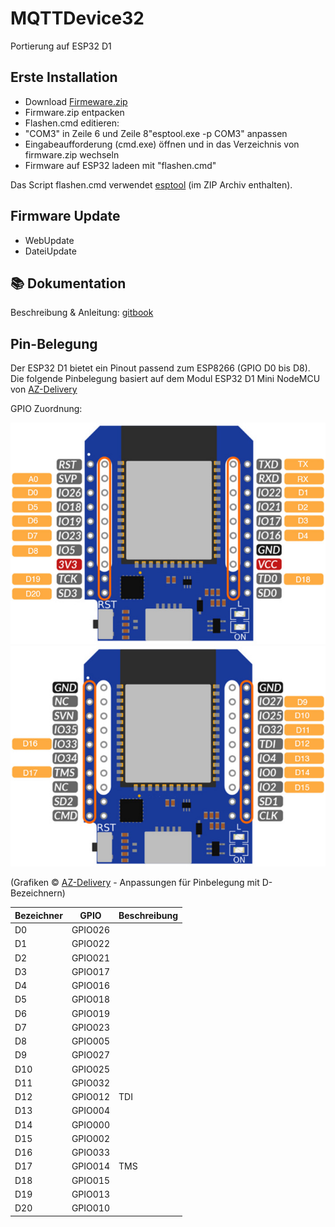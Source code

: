 # MQTTDevice32

Portierung auf ESP32 D1

## Erste Installation

* Download [Firmeware.zip](https://github.com/InnuendoPi/MQTTDevice32/blob/main/tools/Firmware.zip)
* Firmware.zip entpacken
* Flashen.cmd editieren:
* "COM3" in Zeile 6  und Zeile 8"esptool.exe -p COM3" anpassen
* Eingabeaufforderung (cmd.exe) öffnen und in das Verzeichnis von firmware.zip wechseln
* Firmware auf ESP32 ladeen mit "flashen.cmd"

Das Script flashen.cmd verwendet [esptool](https://github.com/espressif/esptool) (im ZIP Archiv enthalten).

## Firmware Update

* WebUpdate
* DateiUpdate

## 📚 Dokumentation

Beschreibung & Anleitung: [gitbook](https://innuendopi.github.io/MQTTDevice4/)

## Pin-Belegung

Der ESP32 D1 bietet ein Pinout passend zum ESP8266 (GPIO D0 bis D8). Die folgende Pinbelegung basiert auf dem Modul ESP32 D1 Mini NodeMCU von [AZ-Delivery](https://www.az-delivery.de/products/esp32-d1-mini)

GPIO Zuordnung:

![ESP32 D1 Pinout-1](/docs/img/ESP32-D1.pinout-1.jpg)
![ESP32 D1 Pinout-2](/docs/img/ESP32-D1.pinout-2.jpg)

(Grafiken &copy; [AZ-Delivery](https://cdn.shopify.com/s/files/1/1509/1638/files/D1_Mini_ESP32_Datenblatt_AZ-Delivery_Vertriebs_GmbH.pdf?v=1604068666) - Anpassungen für Pinbelegung mit D-Bezeichnern)

| Bezeichner |   GPIO   | Beschreibung |
| ---------- | -------- | ------------ |
|     D0     |  GPIO026 |           |
|     D1     |  GPIO022 |           |
|     D2     |  GPIO021 |           |
|     D3     |  GPIO017 |           |
|     D4     |  GPIO016 |           |
|     D5     |  GPIO018 |           |
|     D6     |  GPIO019 |           |
|     D7     |  GPIO023 |           |
|     D8     |  GPIO005 |           |
|     D9     |  GPIO027 |           |
|     D10    |  GPIO025 |           |
|     D11    |  GPIO032 |           |
|     D12    |  GPIO012 | TDI       |
|     D13    |  GPIO004 |           |
|     D14    |  GPIO000 |           |
|     D15    |  GPIO002 |           |
|     D16    |  GPIO033 |           |
|     D17    |  GPIO014 | TMS       |
|     D18    |  GPIO015 |           |
|     D19    |  GPIO013 |           |
|     D20    |  GPIO010 |           |
